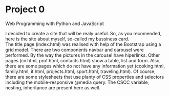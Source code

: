 # Project 0

Web Programming with Python and JavaScript


I decided to create a site that will be realy useful. So, as you recomended, here is the site about myself, so-called my bussiness card.  
The title page (index.html) was realised with help of the Bootstrap using a grid model. There are two components navbar and carousel were performed. By the way the pictures in the carousel have hiperlinks. Other pages (cv.html, prof.html, contacts.html) show a table, list and form. Also, there are some pages which do not have any information yet (cooking.html, family.html, it.html, projects.html, sport.html, traveling.html). Of course, there are some stylesheets that use planty of CSS properties and selectors including the mobile-responsive @media query. The CSCC variable, nesting, inheritance are present here as well.